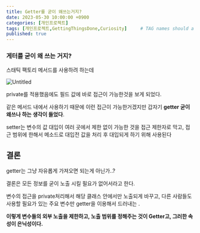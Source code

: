 ```yaml
---
title: Getter를 굳이 왜쓰는거지? 
date: 2023-05-30 10:00:00 +0900
categories: [개인프로젝트]
tags: [개인프로젝트,GettingThingsDone,Curiosity]     # TAG names should always be lowercase
published: true
---
```

### 게터를 굳이 왜 쓰는 거지?

스태틱 팩토리 메서드를 사용하려 하는데 

![Untitled](https://s3-us-west-2.amazonaws.com/secure.notion-static.com/d7d95ab4-620a-464e-8303-f954211b0ea9/Untitled.png)

private를 적용했음에도 필드 값에 바로 접근이 가능한것을 보게 되었다. 

같은 메서드 내에서 사용하기 때문에 이런 접근이 가능한거겠지만 갑자기 **getter 굳이 왜쓰나 하는 생각이 들었다**. 

setter는 변수의 값 대입이 여러 곳에서 제한 없이 가능한 것을 접근 제한자로 막고, 접근 범위에 한해서 메소드로 대입전 값을 처리 후 대입되게 하기 위해 사용된다

## 결론

getter는 그냥 자유롭게 가져오면 되는게 아닌가..? 

결론은 모든 정보를 굳이 노출 시킬 필요가 없어서라고 한다. 

변수의 접근을 private처리해서 해당 클래스 안에서만 노출되게 바꾸고, 다른 사람들도 사용할 필요가 있는 주요 변수만 getter을 이용해서 드러내는 .

**이렇게 변수들의 외부 노출을 제한하고, 노출 범위를 정해주는 것이 Getter고, 그러한 속성이 은닉성이다.**